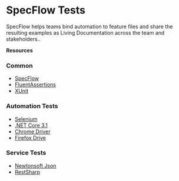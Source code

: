 # SpecFlow Tests 

SpecFlow helps teams bind automation to feature files and share the resulting examples as Living Documentation across the team and stakeholders..

**Resources**

### Common
- [SpecFlow](http://specflow.org/)
- [FluentAssertions](https://fluentassertions.com/)
- [XUnit](https://xunit.net/)

### Automation Tests
- [Selenium](http://www.seleniumhq.org/)
- [.NET Core 3.1](https://dotnet.microsoft.com/download)
- [Chrome Driver](https://chromedriver.chromium.org/downloads)
- [Firefox Drive](https://github.com/mozilla/geckodriver/releases)

### Service Tests
- [Newtonsoft Json](https://www.newtonsoft.com/json)
- [RestSharp](https://restsharp.dev/)

